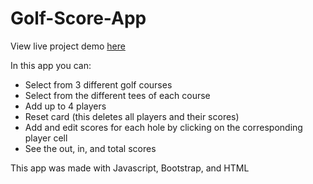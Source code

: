 # Golf-Score-App
View live project demo [here](https://chrisguenther333.github.io/golf-score-app/)  

In this app you can:
- Select from 3 different golf courses
- Select from the different tees of each course
- Add up to 4 players
- Reset card (this deletes all players and their scores)
- Add and edit scores for each hole by clicking on the corresponding player cell
- See the out, in, and total scores  
  
This app was made with Javascript, Bootstrap, and HTML